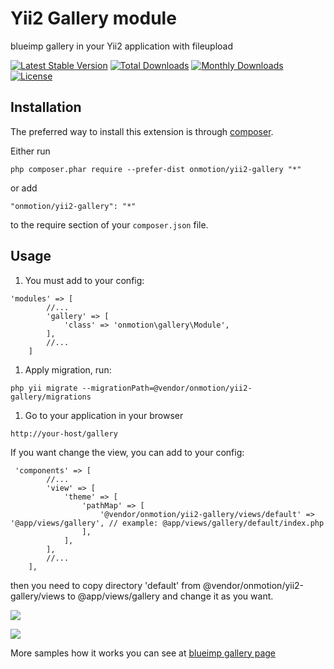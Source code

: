 Yii2 Gallery module
===================
blueimp gallery in your Yii2 application with fileupload

[![Latest Stable Version](https://poser.pugx.org/onmotion/yii2-gallery/v/stable)](https://packagist.org/packages/onmotion/yii2-gallery)
[![Total Downloads](https://poser.pugx.org/onmotion/yii2-gallery/downloads)](https://packagist.org/packages/onmotion/yii2-gallery)
[![Monthly Downloads](https://poser.pugx.org/onmotion/yii2-gallery/d/monthly)](https://packagist.org/packages/onmotion/yii2-gallery)
[![License](https://poser.pugx.org/onmotion/yii2-gallery/license)](https://packagist.org/packages/onmotion/yii2-gallery)

Installation
------------

The preferred way to install this extension is through [composer](http://getcomposer.org/download/).

Either run

```
php composer.phar require --prefer-dist onmotion/yii2-gallery "*"
```

or add

```
"onmotion/yii2-gallery": "*"
```

to the require section of your `composer.json` file.


Usage
-----

1. You must add to your config:
```
'modules' => [
		//...
        'gallery' => [
            'class' => 'onmotion\gallery\Module',
        ],
        //...
    ]
```

1. Apply migration, run:
```
php yii migrate --migrationPath=@vendor/onmotion/yii2-gallery/migrations
```

1. Go to your application in your browser
```
http://your-host/gallery
```
If you want change the view, you can add to your config:
```
 'components' => [
        //...
        'view' => [
            'theme' => [
                'pathMap' => [
                    '@vendor/onmotion/yii2-gallery/views/default' => '@app/views/gallery', // example: @app/views/gallery/default/index.php
                ],
            ],
        ],
        //...
    ],
```
then you need to copy directory 'default' from @vendor/onmotion/yii2-gallery/views to @app/views/gallery and change it as you want.


![](https://raw.githubusercontent.com/onmotion/yii2-gallery/master/samples/sample1.png)

![](https://raw.githubusercontent.com/onmotion/yii2-gallery/master/samples/sample2.png)

More samples how it works you can see at [blueimp gallery page](https://github.com/blueimp/Gallery/blob/master/README.md)
